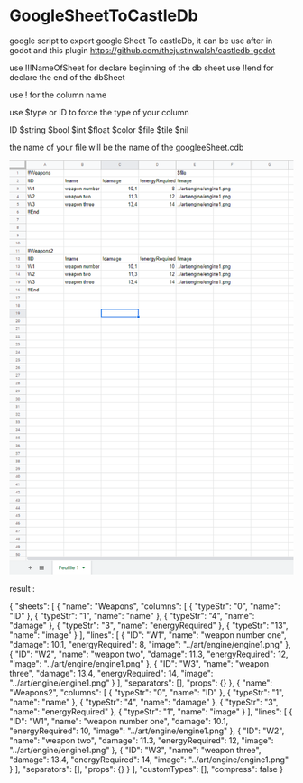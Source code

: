 # GoogleSheetToCastleDb
google script to export google Sheet To castleDb, it can be use after in godot and this plugin https://github.com/thejustinwalsh/castledb-godot

use !!!NameOfSheet for declare beginning of the db sheet
use !!end for declare the end of the dbSheet

use ! for the column name

use $type or ID to force the type of your column

ID
$string
$bool
$int
$float
$color
$file
$tile
$nil

the name of your file will be the name of the googleeSheet.cdb

<img src="https://github.com/tdo1/GoogleSheetToCastleDb/blob/master/capture.PNG">



result : 

{
	"sheets": [
		{
			"name": "Weapons",
			"columns": [
				{
					"typeStr": "0",
					"name": "ID"
				},
				{
					"typeStr": "1",
					"name": "name"
				},
				{
					"typeStr": "4",
					"name": "damage"
				},
				{
					"typeStr": "3",
					"name": "energyRequired"
				},
				{
					"typeStr": "13",
					"name": "image"
				}
			],
			"lines": [
				{
					"ID": "W1",
					"name": "weapon number one",
					"damage": 10.1,
					"energyRequired": 8,
					"image": "../art/engine/engine1.png"
				},
				{
					"ID": "W2",
					"name": "weapon two",
					"damage": 11.3,
					"energyRequired": 12,
					"image": "../art/engine/engine1.png"
				},
				{
					"ID": "W3",
					"name": "weapon three",
					"damage": 13.4,
					"energyRequired": 14,
					"image": "../art/engine/engine1.png"
				}
			],
			"separators": [],
			"props": {}
		},
		{
			"name": "Weapons2",
			"columns": [
				{
					"typeStr": "0",
					"name": "ID"
				},
				{
					"typeStr": "1",
					"name": "name"
				},
				{
					"typeStr": "4",
					"name": "damage"
				},
				{
					"typeStr": "3",
					"name": "energyRequired"
				},
				{
					"typeStr": "1",
					"name": "image"
				}
			],
			"lines": [
				{
					"ID": "W1",
					"name": "weapon number one",
					"damage": 10.1,
					"energyRequired": 10,
					"image": "../art/engine/engine1.png"
				},
				{
					"ID": "W2",
					"name": "weapon two",
					"damage": 11.3,
					"energyRequired": 12,
					"image": "../art/engine/engine1.png"
				},
				{
					"ID": "W3",
					"name": "weapon three",
					"damage": 13.4,
					"energyRequired": 14,
					"image": "../art/engine/engine1.png"
				}
			],
			"separators": [],
			"props": {}
		}
	],
	"customTypes": [],
	"compress": false
}
